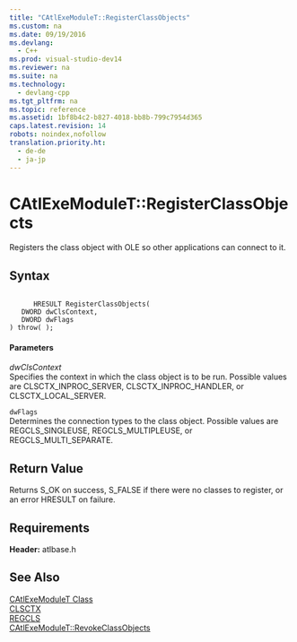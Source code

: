 ```yaml
---
title: "CAtlExeModuleT::RegisterClassObjects"
ms.custom: na
ms.date: 09/19/2016
ms.devlang: 
  - C++
ms.prod: visual-studio-dev14
ms.reviewer: na
ms.suite: na
ms.technology: 
  - devlang-cpp
ms.tgt_pltfrm: na
ms.topic: reference
ms.assetid: 1bf8b4c2-b827-4018-bb8b-799c7954d365
caps.latest.revision: 14
robots: noindex,nofollow
translation.priority.ht: 
  - de-de
  - ja-jp
---
```

# CAtlExeModuleT::RegisterClassObjects
Registers the class object with OLE so other applications can connect to it.  
  
## Syntax  
  
```  
  
      HRESULT RegisterClassObjects(  
   DWORD dwClsContext,  
   DWORD dwFlags   
) throw( );  
```  
  
#### Parameters  
 *dwClsContext*  
 Specifies the context in which the class object is to be run. Possible values are CLSCTX_INPROC_SERVER, CLSCTX_INPROC_HANDLER, or CLSCTX_LOCAL_SERVER.  
  
 `dwFlags`  
 Determines the connection types to the class object. Possible values are REGCLS_SINGLEUSE, REGCLS_MULTIPLEUSE, or REGCLS_MULTI_SEPARATE.  
  
## Return Value  
 Returns S_OK on success, S_FALSE if there were no classes to register, or an error HRESULT on failure.  
  
## Requirements  
 **Header:** atlbase.h  
  
## See Also  
 [CAtlExeModuleT Class](../vs140/CAtlExeModuleT-Class.md)   
 [CLSCTX](http://msdn.microsoft.com/library/windows/desktop/ms693716)   
 [REGCLS](http://msdn.microsoft.com/library/windows/desktop/ms679697)   
 [CAtlExeModuleT::RevokeClassObjects](../vs140/CAtlExeModuleT--RevokeClassObjects.md)